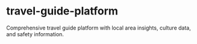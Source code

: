# travel-guide-platform
Comprehensive travel guide platform with local area insights, culture data, and safety information.
